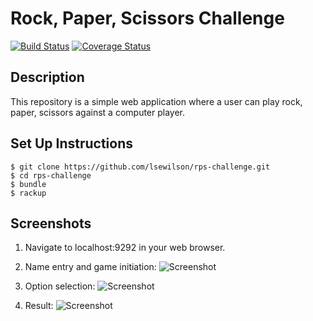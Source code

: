# Rock, Paper, Scissors Challenge

[![Build Status](https://travis-ci.org/lsewilson/rps-challenge.svg?branch=master)](https://travis-ci.org/lsewilson/rps-challenge)
[![Coverage Status](https://coveralls.io/repos/github/lsewilson/rps-challenge/badge.svg?branch=master)](https://coveralls.io/github/lsewilson/rps-challenge?branch=master)

## Description

This repository is a simple web application where a user can play rock, paper, scissors
against a computer player.

## Set Up Instructions
```
$ git clone https://github.com/lsewilson/rps-challenge.git
$ cd rps-challenge
$ bundle
$ rackup
```
## Screenshots

1. Navigate to localhost:9292 in your web browser.

2. Name entry and game initiation:
  ![Screenshot](http://i.imgur.com/1pWRKpo.png)
3. Option selection:
  ![Screenshot](http://i.imgur.com/0CCtZZQ.png)
4. Result:
  ![Screenshot](http://i.imgur.com/D0qk5lf.png)
